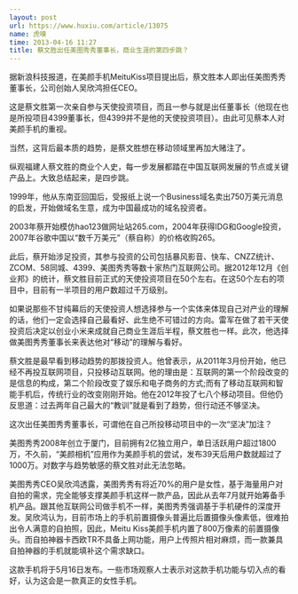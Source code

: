 ```yaml
---
layout: post
url: https://www.huxiu.com/article/13075
name: 虎嗅
time: 2013-04-16 11:27
title: 蔡文胜出任美图秀秀董事长，商业生涯的第四步跳？
---
```

据新浪科技报道，在美颜手机MeituKiss项目提出后，蔡文胜本人即出任美图秀秀董事长，公司创始人吴欣鸿担任CEO。

这是蔡文胜第一次亲自参与天使投资项目，而且一参与就是出任董事长（他现在也是所投项目4399董事长，但4399并不是他的天使投资项目）。由此可见蔡本人对美颜手机的重视。

当然，这背后最本质的趋势，是蔡文胜想在移动领域里再加大赌注了。

纵观福建人蔡文胜的商业个人史，每一步发展都踏在中国互联网发展的节点或关键产品上。大致总结起来，是四步跳。

1999年，他从东南亚回国后，受报纸上说一个Business域名卖出750万美元消息的启发，开始做域名生意，成为中国最成功的域名投资者。

2003年蔡开始模仿hao123做网址站265.com，2004年获得IDG和Google投资，2007年谷歌中国以“数千万美元”（蔡自称）的价格收购265。

此后，蔡开始涉足投资，其参与投资的公司包括暴风影音、快车、CNZZ统计、ZCOM、58同城、4399、美图秀秀等数十家热门互联网公司。据2012年12月《创业邦》的统计，蔡文胜目前正式的天使投资项目在50个左右。在这50个左右的项目中，目前有一半项目的用户数超过千万级别。

如果说那些不甘纯幕后的天使投资人想选择参与一个实体来体现自己对产业的理解的话，他们一定会选择自己最看好、此生绝不可错过的方向。雷军在做了若干天使投资后决定以创业小米来成就自己商业生涯后半程，蔡文胜也一样。此次，他选择做美图秀秀董事长来表达他对“移动”的理解与看好。

蔡文胜是最早看到移动趋势的那拨投资人。他曾表示，从2011年3月份开始，他已经不再投互联网项目，只投移动互联网。他的理由是：互联网的第一个阶段改变的是信息的构成，第二个阶段改变了娱乐和电子商务的方式;而有了移动互联网和智能手机后，传统行业的改变刚刚开始。他在2012年投了七八个移动项目。但他仍反思道：过去两年自己最大的“教训”就是看到了趋势，但行动还不够坚决。

这次出任美图秀秀董事长，可谓他在自己所投移动项目中的一次“坚决”加注？

美图秀秀2008年创立于厦门，目前拥有2亿独立用户，单日活跃用户超过1800万，不久前，“美颜相机”应用作为美颜手机的尝试，发布39天后用户数就超过了1000万。对数字与趋势敏感的蔡文胜对此无法忽略。

美图秀秀CEO吴欣鸿透露，美图秀秀有将近70%的用户是女性，基于海量用户对自拍的需求，完全能够支撑美颜手机这样一款产品，因此从去年7月就开始筹备手机产品。跟其他互联网公司做手机不一样，美图秀秀强调基于手机硬件的深度开发。吴欣鸿认为，目前市场上的手机前置摄像头普遍比后置摄像头像素低，很难拍出令人满意的自拍照，因此，Meitu Kiss美颜手机内置了800万像素的前置摄像头。而自拍神器卡西欧TR不具备上网功能，用户上传照片相对麻烦，而一款兼具自拍神器的手机就能填补这个需求缺口。

这款手机将于5月16日发布。一些市场观察人士表示对这款手机功能与切入点的看好，认为这会是一款真正的女性手机。

